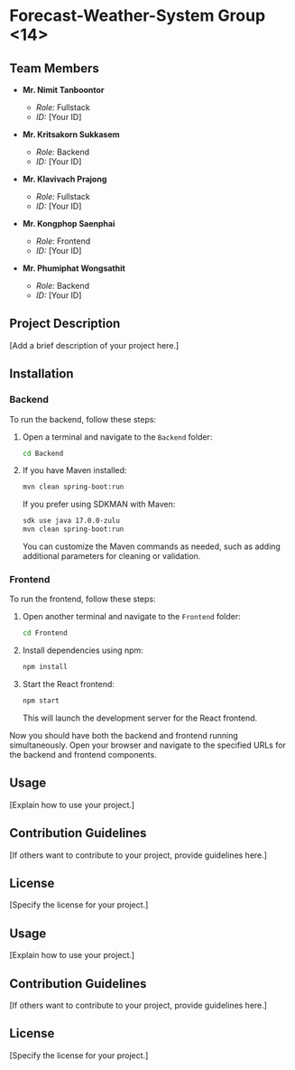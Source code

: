 # Forecast-Weather-System Group <14>

## Team Members

- **Mr. Nimit Tanboontor**
  - *Role:* Fullstack
  - *ID:* [Your ID]
  
- **Mr. Kritsakorn Sukkasem**
  - *Role:* Backend
  - *ID:* [Your ID]
  
- **Mr. Klavivach Prajong**
  - *Role:* Fullstack
  - *ID:* [Your ID]
  
- **Mr. Kongphop Saenphai**
  - *Role:* Frontend
  - *ID:* [Your ID]
  
- **Mr. Phumiphat Wongsathit**
  - *Role:* Backend
  - *ID:* [Your ID]

## Project Description

[Add a brief description of your project here.]

## Installation

### Backend

To run the backend, follow these steps:

1. Open a terminal and navigate to the `Backend` folder:
    ```bash
    cd Backend
    ```

2. If you have Maven installed:
    ```bash
    mvn clean spring-boot:run
    ```

   If you prefer using SDKMAN with Maven:
    ```bash
    sdk use java 17.0.0-zulu
    mvn clean spring-boot:run
    ```

   You can customize the Maven commands as needed, such as adding additional parameters for cleaning or validation.

### Frontend

To run the frontend, follow these steps:

1. Open another terminal and navigate to the `Frontend` folder:
    ```bash
    cd Frontend
    ```

2. Install dependencies using npm:
    ```bash
    npm install
    ```

3. Start the React frontend:
    ```bash
    npm start
    ```

   This will launch the development server for the React frontend.

Now you should have both the backend and frontend running simultaneously. Open your browser and navigate to the specified URLs for the backend and frontend components.

## Usage

[Explain how to use your project.]

## Contribution Guidelines

[If others want to contribute to your project, provide guidelines here.]

## License

[Specify the license for your project.]


## Usage

[Explain how to use your project.]

## Contribution Guidelines

[If others want to contribute to your project, provide guidelines here.]

## License

[Specify the license for your project.]


